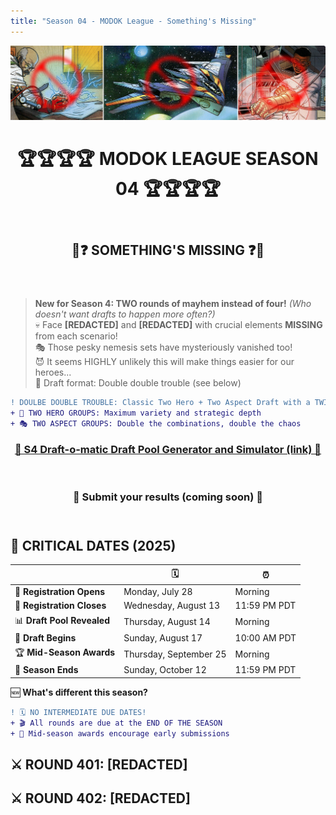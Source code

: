 ```yaml
---
title: "Season 04 - MODOK League - Something's Missing"
---
```


![Season 04 Banner](s4banner.png)

<div align="center"><header><h1>🏆🏆🏆🏆 MODOK LEAGUE SEASON 04 🏆🏆🏆🏆</h1></header></div>  
 
<div align="center"><header><h2>🚫❓ SOMETHING'S MISSING ❓🚫</h2></header></div>

> **New for Season 4: TWO rounds of mayhem instead of four!** *(Who doesn't want drafts to happen more often?)*
> <br>💀 Face **[REDACTED]** and **[REDACTED]** with crucial elements **MISSING** from each scenario!
> <br>🎭 Those pesky nemesis sets have mysteriously vanished too!
> <br>😈 It seems HIGHLY unlikely this will make things easier for our heroes...
> <br>🎯 Draft format: Double double trouble (see below)

```diff
! DOULBE DOUBLE TROUBLE: Classic Two Hero + Two Aspect Draft with a TWIST!
+ 👥 TWO HERO GROUPS: Maximum variety and strategic depth
+ 🎭 TWO ASPECT GROUPS: Double the combinations, double the chaos
```

<div align="center"><header><h3><a href="https://modokleague.github.io/s4/draft/" target = "_blank">🤖 S4 Draft-o-matic Draft Pool Generator and Simulator (link) 🤖</a></h3></header></div>
<div align="center"><header><h3>📝 Submit your results (coming soon) 📝</h3></header></div>

## 📅 **CRITICAL DATES (2025)** 

|  | 🗓️ | ⏰|
|--------------|-------------|-------------|
| 📝 **Registration Opens** | Monday, July 28 | Morning |
| 🚫 **Registration Closes** | Wednesday, August 13 | 11:59 PM PDT |
| 📊 **Draft Pool Revealed** | Thursday, August 14 | Morning |
| 🚦 **Draft Begins** | Sunday, August 17 | 10:00 AM PDT |
| 🏆 **Mid-Season Awards** | Thursday, September 25 | Morning |
| 🏁 **Season Ends** | Sunday, October 12 | 11:59 PM PDT |

🆕 **What's different this season?**

```diff
! 🗓️ NO INTERMEDIATE DUE DATES! 
+ 🎬 All rounds are due at the END OF THE SEASON
+ 🌟 Mid-season awards encourage early submissions 
```

## ⚔️ **ROUND 401: [REDACTED]**

## ⚔️ **ROUND 402: [REDACTED]**
